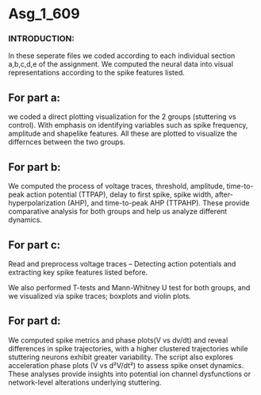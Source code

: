 # Asg_1_609
### INTRODUCTION:
In these seperate files we coded according to each individual section a,b,c,d,e of the assignment.
We computed the neural data into visual representations according to the spike features listed.

## For part a: 
 we coded a direct plotting visualization for the 2 groups (stuttering vs control). With emphasis on identifying variables such as spike frequency, amplitude and shapelike features. All these are plotted to visualize the differnces between the two groups.


## For part b:

We computed the process of voltage traces, threshold, amplitude, time-to-peak action potential (TTPAP), delay to first spike, spike width, after-hyperpolarization (AHP), and time-to-peak AHP (TTPAHP). 
These provide comparative analysis for both groups and help us analyze different dynamics.

 
## For part c:

Read and preprocess voltage traces – Detecting action potentials and extracting key spike features listed before.

We also performed T-tests and Mann-Whitney U test for both groups, and we visualized via spike traces; boxplots and violin plots.


## For part d:

We computed spike metrics and phase plots(V vs dv/dt) and reveal differences in spike trajectories, with a higher clustered trajectories while stuttering neurons exhibit greater variability. The script also explores acceleration phase plots (V vs d²V/dt²) to assess spike onset dynamics. These analyses provide insights into potential ion channel dysfunctions or network-level alterations underlying stuttering.